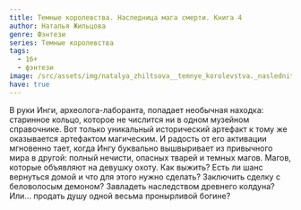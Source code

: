 ```yaml
---
title: Темные королевства. Наследница мага смерти. Книга 4
author: Наталья Жильцова
genre: Фэнтези
series: Темные королевства
tags:
  - 16+
  - фэнтези
image: /src/assets/img/natalya_zhiltsova__temnye_korolevstva._naslednitsa_maga_smerti.jpeg
have: true
---
```

В руки Инги, археолога-лаборанта, попадает необычная находка: старинное кольцо, которое не числится ни в одном музейном справочнике. Вот только уникальный исторический артефакт к тому же оказывается артефактом магическим. И радость от его активации мгновенно тает, когда Ингу буквально вышвыривает из привычного мира в другой: полный нечисти, опасных тварей и темных магов. Магов, которые объявляют на девушку охоту. Как выжить? Есть ли шанс вернуться домой и что для этого нужно сделать? Заключить сделку с беловолосым демоном? Завладеть наследством древнего колдуна? Или... продать душу одной весьма пронырливой богине?
